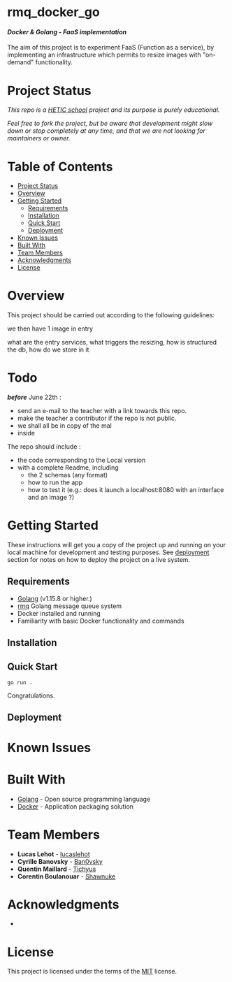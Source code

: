 rmq_docker_go
====
#### ***Docker & Golang - FaaS implementation***
The aim of this project is to experiment FaaS (Function as a service), by implementing an infrastructure which permits to resize images with "on-demand" functionality.

# Project Status
*This repo is a [HETIC school](https://www.hetic.net/) project and its purpose is purely educational.* 

*Feel free to fork the project, but be aware that development might slow down or stop completely at any time, and that we are not looking for maintainers or owner.*

# Table of Contents
- [Project Status](#project-status)
- [Overview](#overview)
- [Getting Started](#getting-started)
  - [Requirements](#requirements)
  - [Installation](#installation)
  - [Quick Start](#quick-start)
  - [Deployment](#deployment)
- [Known Issues](#known-issues)
- [Built With](#built-with)
- [Team Members](#team-members)
- [Acknowledgments](#acknowledgments)
- [License](#license)

# Overview
This project should be carried out according to the following guidelines:

we then have 1 image in entry

what are the entry services, what triggers the resizing, how is structured the db, how do we store in it

# Todo 
***before*** June 22th :
- send an e-mail to the teacher with a link towards this repo.
- make the teacher a contributor if the repo is not public.
- we shall all be in copy of the mal
- inside 

The repo should include :
* the code corresponding to the Local version
* with a complete Readme, including 
    * the 2 schemas (any format)
    * how to run the app
    * how to test it (e.g.: does it launch a localhost:8080 with an interface and an image ?)

# Getting Started
These instructions will get you a copy of the project up and running on your local machine for development and testing purposes. See [deployment](#deployment) section for notes on how to deploy the project on a live system.

## Requirements
* [Golang](https://golang.org/dl/) (v1.15.8 or higher.)
* [rmq](https://github.com/adjust/rmq) Golang message queue system
* Docker installed and running
* Familiarity with basic Docker functionality and commands

## Installation

## Quick Start
```
go run .
```
Congratulations.

## Deployment

# Known Issues

# Built With
* [Golang](https://golang.org/) - Open source programming language
* [Docker]() - Application packaging solution

# Team Members
* **Lucas Lehot** - [lucaslehot](https://github.com/lucaslehot)
* **Cyrille Banovsky** - [Ban0vsky](https://github.com/Ban0vsky)
* **Quentin Maillard** - [Tichyus](https://github.com/Tichyus)
* **Corentin Boulanouar** - [Shawnuke](https://github.com/Shawnuke)

# Acknowledgments
* 

# License
This project is licensed under the terms of the [MIT](https://opensource.org/licenses/MIT) license.

